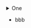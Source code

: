 
<details>

  <summary>One</summary>
  
  * <details><summary>aaa</summary>
  
    * sub aaa
    
  </details>
  
  * bbb

</details>
